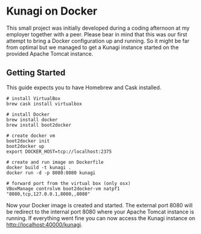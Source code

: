 Kunagi on Docker
================

This small project was initially developed during a coding afternoon at my employer together with a peer. Please bear in mind that this was our first attempt to bring a Docker configuration up and running. So it might be far from optimal but we managed to get a Kunagi instance started on the provided Apache Tomcat instance.

Getting Started
---------------

This guide expects you to have Homebrew and Cask installed.

    # install VirtualBox
    brew cask install virtualbox

    # install Docker
    brew install docker
    brew install boot2docker

    # create docker vm
    boot2docker init
    boot2docker up
    export DOCKER_HOST=tcp://localhost:2375

    # create and run image on Dockerfile
    docker build -t kunagi . 
    docker run -d -p 8080:8080 kunagi

    # forward port from the virtual box (only osx)
    VBoxManage controlvm boot2docker-vm natpf1 "8080,tcp,127.0.0.1,8080,,8080"

Now your Docker image is created and started. The external port 8080 will be redirect to the internal port 8080 where your Apache Tomcat instance is running. If everything went fine you can now access the Kunagi instance on [http://localhost:40000/kunagi]().
